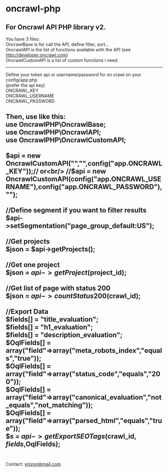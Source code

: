 # oncrawl-php
For Oncrawl API PHP library v2.
-----------------------------------------------------------

You have 3 files:<br/>
OncrawlBase is for call the API, define filter, sort...<br/>
OncrawlAPI is the list of functions available with the API (see http://developer.oncrawl.com)<br/>
OncrawlCustomAPI is a list of custom functions i need. <br/>

-----------------------------------------------------------
Define your token api or username/password for on crawl on your config/app.php<br/>
(prefer the api key)<br/>
ONCRAWL_KEY<br/>
ONCRAWL_USERNAME<br/>
ONCRAWL_PASSWORD<br/>

Then, use like this:<br/>
use OncrawlPHP\OncrawlBase;<br/>
use OncrawlPHP\OncrawlAPI;<br/>
use OncrawlPHP\OncrawlCustomAPI;<br/>
<br/>
$api = new OncrawlCustomAPI("","",config("app.ONCRAWL_KEY"));// or<br/>
//$api = new OncrawlCustomAPI(config("app.ONCRAWL_USERNAME"),config("app.ONCRAWL_PASSWORD"),"");<br/>
<br/>
//Define segment if you want to filter results<br/>
$api->setSegmentation("page_group_default:US");<br/>
<br/>
//Get projects<br/>
$json = $api->getProjects();<br/>
<br/>
//Get one project<br/>
$json = $api->getProject($project_id);<br/>
<br/>
//Get list of page with status 200<br/>
$json = $api->countStatus200($crawl_id);<br/>
<br/>
//Export Data<br/>
$fields[] = "title_evaluation";<br/>
$fields[] = "h1_evaluation";<br/>
$fields[] = "description_evaluation";<br/>
$OqlFields[] = array("field"=>array("meta_robots_index","equals","true"));<br/>
$OqlFields[] = array("field"=>array("status_code","equals","200"));<br/>
$OqlFields[] = array("field"=>array("canonical_evaluation","not_equals","not_matching"));<br/>
$OqlFields[] = array("field"=>array("parsed_html","equals","true"));<br/>
$s = $api->getExportSEOTags($crawl_id, $fields,$OqlFields);<br/>
<br/>
-----------------------------------------------------------
Contact: ynizon@mail.com